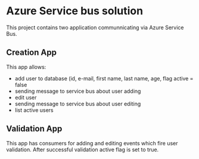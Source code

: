 # Azure Service bus solution

This project contains two application communnicating via Azure Service Bus.

## Creation App
This app allows:
- add user to database (id, e-mail, first name, last name, age, flag active = false
- sending message to service bus about user adding
- edit user
- sending message to service bus about user editing
- list active users

## Validation App
This app has consumers for adding and editing events which fire user validation. After successful validation active flag is set to true.
